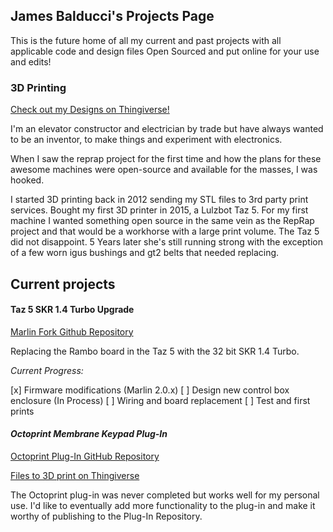 ## James Balducci's Projects Page

This is the future home of all my current and past projects with all applicable code and design files Open Sourced and put online for your use and edits!

### 3D Printing

[Check out my Designs on Thingiverse!](https://www.thingiverse.com/JimbalNy/designs)

I'm an elevator constructor and electrician by trade but have always wanted to be an inventor, to make things and experiment with electronics.

When I saw the reprap project for the first time and how the plans for these awesome machines were open-source and available for the masses, I was hooked.

I started 3D printing back in 2012 sending my STL files to 3rd party print services. Bought my first 3D printer in 2015, a Lulzbot Taz 5. For my first machine I wanted something open source in the same vein as the RepRap project and that would be a workhorse with a large print volume. The Taz 5 did not disappoint. 5 Years later she's still running strong with the exception of a few worn igus bushings and gt2 belts that needed replacing.



## Current projects

#### **Taz 5 SKR 1.4 Turbo Upgrade**

[Marlin Fork Github Repository](https://github.com/jimbalny/Marlin-Taz-5-SKR-1.4-Turbo)

Replacing the Rambo board in the Taz 5 with the 32 bit SKR 1.4 Turbo.

*Current Progress:*

[x] Firmware modifications (Marlin 2.0.x)
[ ] Design new control box enclosure (In Process)
[ ] Wiring and board replacement
[ ] Test and first prints

#### *Octoprint Membrane Keypad Plug-In*

[Octoprint Plug-In GitHub Repository](https://github.com/jimbalny/Octoprint-MembraneKeypad)

[Files to 3D print on Thingiverse](https://www.thingiverse.com/thing:3815645)

The Octoprint plug-in was never completed but works well for my personal use. I'd like to eventually add more functionality to the plug-in and make it worthy of publishing to the Plug-In Repository.